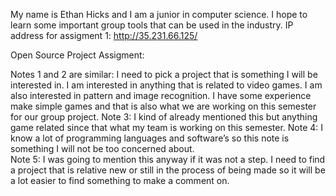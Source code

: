 My name is Ethan Hicks and I am a junior in computer science. I hope to learn some important group tools that can be used in the industry. 
IP address for assigment 1: http://35.231.66.125/

Open Source Project Assigment:

Notes 1 and 2 are similar: I need to pick a project that is something I will be interested in. I am interested in anything that is related to video games. I am also interested in pattern and image recognition. I have some experience make simple games and that is also what we are working on this semester for our group project.
Note 3: I kind of already mentioned this but anything game related since that what my team is working on this semester. 
Note 4: I know a lot of programming languages and software’s so this note is something I will not be too concerned about.  
Note 5: I was going to mention this anyway if it was not a step. I need to find a project that is relative new or still in the process of being made so it will be a lot easier to find something to make a comment on. 
